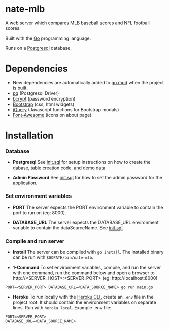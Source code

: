 # nate-mlb
A web server which compares MLB baseball scores and NFL football scores.

Built with the [Go](https://github.com/golang/go) programming language.

Runs on a [Postgresql](https://github.com/postgres/postgres) database.


# Dependencies
* New dependencies are automatically added to [go.mod](go.mod) when the project is built.
* [pq](https://github.com/lib/pq) (Postgresql Driver)
* [bcrypt](https://github.com/golang/crypto) (password encryption)
* [Bootstrap](https://github.com/twbs/bootstrap) (css, html widgets)
* [jQuery](https://github.com/jquery/jquery) (Javascript functions for Bootstrap modals)
* [Font-Awesome](https://github.com/FortAwesome/Font-Awesome) (icons on about page)


# Installation

### Database

* **Postgresql** See [init.sql](sql/init.sql) for setup instructions on how to create the dabase, table creation code, and demo data.

* **Admin Password** See [init.sql](sql/init.sql) for how to set the admin password for the application.

### Set environment variables

* **PORT** The server expects the PORT environment variable to contain the port to run on (eg: 8000).

* **DATABASE_URL** The server expects the DATABASE_URL environment variable to contain the dataSourceName.  See [init.sql](sql/init.sql).

### Compile and run server

* **Install** The server can be compiled with `go install`.  The installed binary can be run with `$GOPATH/bin/nate-mlb`.

* **1-Command** To set environment variables, compile, and run the server with one command, run the command below and open a browser to http://<SERVER_HOST>:<SERVER_PORT> (eg: http://localhost:8000)
```
PORT=<SERVER_PORT> DATABASE_URL=<DATA_SOURCE_NAME> go run main.go
```

* **Heroku** To run locally with the [Heroku CLI](https://github.com/heroku/cli), create an `.env` file in the project root.  It should contain the environment variables on separate lines.  Run with `heroku local`.  Example .env file: 
```
PORT=<SERVER_PORT>
DATABASE_URL=<DATA_SOURCE_NAME>
```
